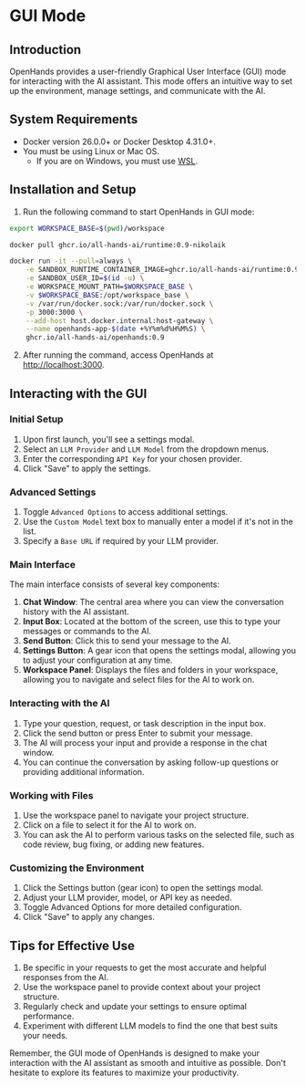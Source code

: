 # GUI Mode

## Introduction

OpenHands provides a user-friendly Graphical User Interface (GUI) mode for interacting with the AI assistant. This mode offers an intuitive way to set up the environment, manage settings, and communicate with the AI.

## System Requirements

* Docker version 26.0.0+ or Docker Desktop 4.31.0+.
* You must be using Linux or Mac OS.
  * If you are on Windows, you must use [WSL](https://learn.microsoft.com/en-us/windows/wsl/install).

## Installation and Setup

1. Run the following command to start OpenHands in GUI mode:

```bash
export WORKSPACE_BASE=$(pwd)/workspace

docker pull ghcr.io/all-hands-ai/runtime:0.9-nikolaik

docker run -it --pull=always \
    -e SANDBOX_RUNTIME_CONTAINER_IMAGE=ghcr.io/all-hands-ai/runtime:0.9-nikolaik \
    -e SANDBOX_USER_ID=$(id -u) \
    -e WORKSPACE_MOUNT_PATH=$WORKSPACE_BASE \
    -v $WORKSPACE_BASE:/opt/workspace_base \
    -v /var/run/docker.sock:/var/run/docker.sock \
    -p 3000:3000 \
    --add-host host.docker.internal:host-gateway \
    --name openhands-app-$(date +%Y%m%d%H%M%S) \
    ghcr.io/all-hands-ai/openhands:0.9
```

2. After running the command, access OpenHands at [http://localhost:3000](http://localhost:3000).

## Interacting with the GUI

### Initial Setup

1. Upon first launch, you'll see a settings modal.
2. Select an `LLM Provider` and `LLM Model` from the dropdown menus.
3. Enter the corresponding `API Key` for your chosen provider.
4. Click "Save" to apply the settings.

### Advanced Settings

1. Toggle `Advanced Options` to access additional settings.
2. Use the `Custom Model` text box to manually enter a model if it's not in the list.
3. Specify a `Base URL` if required by your LLM provider.

### Main Interface

The main interface consists of several key components:

1. **Chat Window**: The central area where you can view the conversation history with the AI assistant.
2. **Input Box**: Located at the bottom of the screen, use this to type your messages or commands to the AI.
3. **Send Button**: Click this to send your message to the AI.
4. **Settings Button**: A gear icon that opens the settings modal, allowing you to adjust your configuration at any time.
5. **Workspace Panel**: Displays the files and folders in your workspace, allowing you to navigate and select files for the AI to work on.

### Interacting with the AI

1. Type your question, request, or task description in the input box.
2. Click the send button or press Enter to submit your message.
3. The AI will process your input and provide a response in the chat window.
4. You can continue the conversation by asking follow-up questions or providing additional information.

### Working with Files

1. Use the workspace panel to navigate your project structure.
2. Click on a file to select it for the AI to work on.
3. You can ask the AI to perform various tasks on the selected file, such as code review, bug fixing, or adding new features.

### Customizing the Environment

1. Click the Settings button (gear icon) to open the settings modal.
2. Adjust your LLM provider, model, or API key as needed.
3. Toggle Advanced Options for more detailed configuration.
4. Click "Save" to apply any changes.

## Tips for Effective Use

1. Be specific in your requests to get the most accurate and helpful responses from the AI.
2. Use the workspace panel to provide context about your project structure.
3. Regularly check and update your settings to ensure optimal performance.
4. Experiment with different LLM models to find the one that best suits your needs.

Remember, the GUI mode of OpenHands is designed to make your interaction with the AI assistant as smooth and intuitive as possible. Don't hesitate to explore its features to maximize your productivity.
